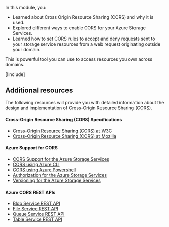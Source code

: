 In this module, you:

- Learned about Cross Origin Resource Sharing (CORS) and why it is used.
- Explored different ways to enable CORS for your Azure Storage Services.
- Learned how to set CORS rules to accept and deny requests sent to your storage service resources from a web request originating outside your domain.

This is powerful tool you can use to access resources you own across domains.

[!include[](../../../includes/azure-sandbox-cleanup.md)]

## Additional resources

The following resources will provide you with detailed information about the design and implementation of Cross-Origin Resource Sharing (CORS).

#### Cross-Origin Resource Sharing (CORS) Specifications

- [Cross-Origin Resource Sharing (CORS) at W3C](https://www.w3.org/TR/cors/)
- [Cross-Origin Resource Sharing (CORS) at Mozilla](https://developer.mozilla.org/docs/Web/HTTP/CORS)

#### Azure Support for CORS

- [CORS Support for the Azure Storage Services](https://docs.microsoft.com/rest/api/storageservices/cross-origin-resource-sharing--cors--support-for-the-azure-storage-services)
- [CORS using Azure CLI](https://docs.microsoft.com/cli/azure/storage/cors)
- [CORS using Azure Powershell](https://docs.microsoft.com/powershell/module/azure.storage/set-azurestoragecorsrule)
- [Authorization for the Azure Storage Services](https://docs.microsoft.com/rest/api/storageservices/authorization-for-the-azure-storage-services)
- [Versioning for the Azure Storage Services](https://docs.microsoft.com/rest/api/storageservices/versioning-for-the-azure-storage-services)

#### Azure CORS REST APIs

- [Blob Service REST API](https://docs.microsoft.com/rest/api/storageservices/blob-service-rest-api)
- [File Service REST API](https://docs.microsoft.com/rest/api/storageservices/file-service-rest-api)
- [Queue Service REST API](https://docs.microsoft.com/rest/api/storageservices/queue-service-rest-api)
- [Table Service REST API](https://docs.microsoft.com/rest/api/storageservices/table-service-rest-api)
